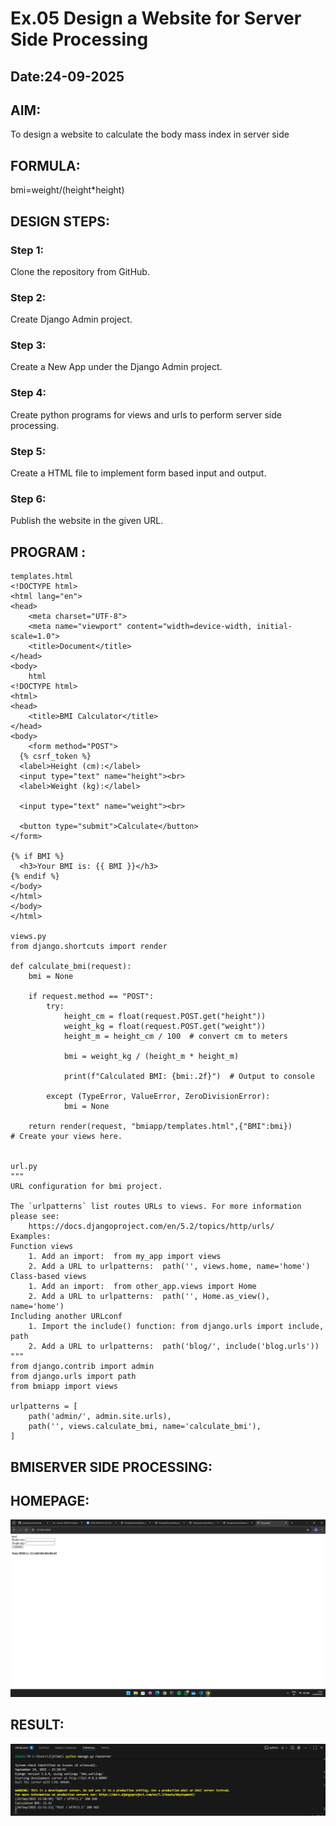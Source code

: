 # Ex.05 Design a Website for Server Side Processing
## Date:24-09-2025

## AIM:
 To design a website to calculate the body mass index in server side


## FORMULA:
bmi=weight/(height*height)

## DESIGN STEPS:

### Step 1:
Clone the repository from GitHub.

### Step 2:
Create Django Admin project.

### Step 3:
Create a New App under the Django Admin project.

### Step 4:
Create python programs for views and urls to perform server side processing.

### Step 5:
Create a HTML file to implement form based input and output.

### Step 6:
Publish the website in the given URL.

## PROGRAM :
```
templates.html
<!DOCTYPE html>
<html lang="en">
<head>
    <meta charset="UTF-8">
    <meta name="viewport" content="width=device-width, initial-scale=1.0">
    <title>Document</title>
</head>
<body>
    html
<!DOCTYPE html>
<html>
<head>
    <title>BMI Calculator</title>
</head>
<body>
    <form method="POST">
  {% csrf_token %}
  <label>Height (cm):</label>
  <input type="text" name="height"><br>
  <label>Weight (kg):</label>

  <input type="text" name="weight"><br>

  <button type="submit">Calculate</button>
</form>

{% if BMI %}
  <h3>Your BMI is: {{ BMI }}</h3>
{% endif %}
</body>
</html>
</body>
</html>

views.py
from django.shortcuts import render

def calculate_bmi(request):
    bmi = None

    if request.method == "POST":
        try:
            height_cm = float(request.POST.get("height"))
            weight_kg = float(request.POST.get("weight"))
            height_m = height_cm / 100  # convert cm to meters
            
            bmi = weight_kg / (height_m * height_m)

            print(f"Calculated BMI: {bmi:.2f}")  # Output to console

        except (TypeError, ValueError, ZeroDivisionError):
            bmi = None

    return render(request, "bmiapp/templates.html",{"BMI":bmi})
# Create your views here.


url.py
"""
URL configuration for bmi project.

The `urlpatterns` list routes URLs to views. For more information please see:
    https://docs.djangoproject.com/en/5.2/topics/http/urls/
Examples:
Function views
    1. Add an import:  from my_app import views
    2. Add a URL to urlpatterns:  path('', views.home, name='home')
Class-based views
    1. Add an import:  from other_app.views import Home
    2. Add a URL to urlpatterns:  path('', Home.as_view(), name='home')
Including another URLconf
    1. Import the include() function: from django.urls import include, path
    2. Add a URL to urlpatterns:  path('blog/', include('blog.urls'))
"""
from django.contrib import admin
from django.urls import path
from bmiapp import views

urlpatterns = [
    path('admin/', admin.site.urls),
    path('', views.calculate_bmi, name='calculate_bmi'),
]
```


## BMISERVER SIDE PROCESSING:


## HOMEPAGE:
![alt text](<Screenshot (15).png>)

## RESULT:
![alt text](<Screenshot (16).png>)
